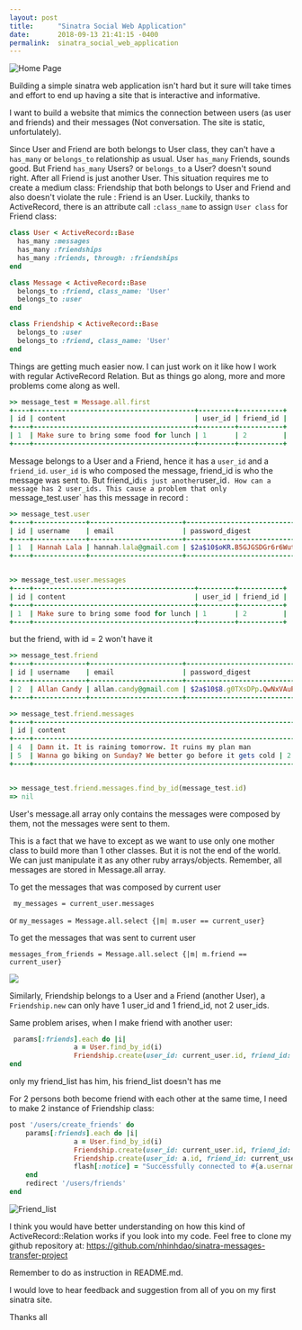 ```yaml
---
layout: post
title:      "Sinatra Social Web Application"
date:       2018-09-13 21:41:15 -0400
permalink:  sinatra_social_web_application
---
```



![Home Page](https://i.imgur.com/A6WoZas.png?1)

Building a simple sinatra web application isn't hard but it sure will take times and effort to end up having a site that is interactive and informative.

I want to build a website that mimics the connection between users (as user and friends) and their messages (Not conversation. The site is static, unfortulately). 

Since User and Friend are both belongs to User class, they can't have a `has_many` or `belongs_to` relationship as usual.  User `has_many` Friends, sounds good. But Friend `has_many` Users? or `belongs_to` a User? doesn't sound right. After all Friend is just another User. This situation requires me to create a medium class: Friendship that both belongs to User and Friend and also doesn't violate the rule : Friend is an User. Luckily, thanks to ActiveRecord, there is an attribute call `:class_name` to assign `User class` for Friend class:

```ruby
class User < ActiveRecord::Base
  has_many :messages
  has_many :friendships
  has_many :friends, through: :friendships
end

class Message < ActiveRecord::Base
  belongs_to :friend, class_name: 'User'
  belongs_to :user
end

class Friendship < ActiveRecord::Base
  belongs_to :user
  belongs_to :friend, class_name: 'User'
end
```

Things are getting much easier now. I can just work on it like how I work with regular ActiveRecord Relation. 
But as things go along, more and more problems come along as well. 

```ruby
>> message_test = Message.all.first
+----+----------------------------------------+---------+-----------+
| id | content                                | user_id | friend_id |
+----+----------------------------------------+---------+-----------+
| 1  | Make sure to bring some food for lunch | 1       | 2         |
+----+----------------------------------------+---------+-----------+
```


Message belongs to a User and a Friend, hence it has a `user_id` and a `friend_id`. `user_id` is who composed the message, friend_id is who the message was sent to. But friend_id` is just another `user_id`. How can a message has 2 user_ids. This cause a problem that only `message_test.user` has this message in record :

```ruby
>> message_test.user
+----+-------------+-----------------------+--------------------------------------------------------------+
| id | username    | email                 | password_digest                                              |
+----+-------------+-----------------------+--------------------------------------------------------------+
| 1  | Hannah Lala | hannah.lala@gmail.com | $2a$10$oKR.B5GJGSDGr6r6WutSauyho01ssoHTDXJCdiuPdeXXXPwbdIeZK |
+----+-------------+-----------------------+--------------------------------------------------------------+


>> message_test.user.messages
+----+----------------------------------------+---------+-----------+
| id | content                                | user_id | friend_id |
+----+----------------------------------------+---------+-----------+
| 1  | Make sure to bring some food for lunch | 1       | 2         |
+----+----------------------------------------+---------+-----------+
```

but the friend, with id = 2 won't have it 

```ruby
>> message_test.friend
+----+-------------+-----------------------+--------------------------------------------------------------+
| id | username    | email                 | password_digest                                              |
+----+-------------+-----------------------+--------------------------------------------------------------+
| 2  | Allan Candy | allan.candy@gmail.com | $2a$10$8.g0TXsDPp.QwNxVAuPgYOG01FTqk3.FARtFlrPXGYO.vlhHwZXyW |
+----+-------------+-----------------------+--------------------------------------------------------------+

>> message_test.friend.messages
+----+--------------------------------------------------------------------------------------------+---------+-----------+
| id | content                                                                                    | user_id | friend_id |
+----+--------------------------------------------------------------------------------------------+---------+-----------+
| 4  | Damn it. It is raining tomorrow. It ruins my plan man                                      | 2       | 7         |
| 5  | Wanna go biking on Sunday? We better go before it gets cold | 2       | 8         |
+----+--------------------------------------------------------------------------------------------+---------+-----------+


>> message_test.friend.messages.find_by_id(message_test.id)
=> nil
```

User's message.all array only contains the messages were composed by them, not the messages were sent to them.

This is a fact that we have to except as we want to use only one mother class to build more than 1 other classes. 
But it is not the end of the world.
We can just manipulate it as any other ruby arrays/objects. Remember, all messages are stored in Message.all array.

To get the messages that was composed by current user

` my_messages = current_user.messages`

or `my_messages = Message.all.select {|m| m.user == current_user}`

To get the messages that was sent to current user

`messages_from_friends = Message.all.select {|m| m.friend == current_user}`

![](https://i.imgur.com/MfwFp6t.png?1)

Similarly, Friendship belongs to a User and a Friend (another User), a `Friendship.new` can only have 1 user_id and 1 friend_id, not 2 user_ids. 

Same problem arises, when I make friend with another user:

```ruby
 params[:friends].each do |i|
				a = User.find_by_id(i)
				Friendship.create(user_id: current_user.id, friend_id: a.id)
end
```
				
only my friend_list has him, his friend_list doesn't has me

For 2 persons both become friend with each other at the same time, I need to make 2 instance of Friendship class:

```ruby
post '/users/create_friends' do
    params[:friends].each do |i|
				a = User.find_by_id(i)
				Friendship.create(user_id: current_user.id, friend_id: a.id)
				Friendship.create(user_id: a.id, friend_id: current_user.id)
				flash[:notice] = "Successfully connected to #{a.username}."
    end
    redirect '/users/friends'
end
```

![Friend_list](https://i.imgur.com/2hITe8a.png?1)

I think you would have better understanding on how this kind of ActiveRecord::Relation works if you look into my code. 
Feel free to clone my github repository at: https://github.com/nhinhdao/sinatra-messages-transfer-project

Remember to do as instruction in README.md. 

I would love to hear feedback and suggestion from all of you on my first sinatra site.

Thanks all
